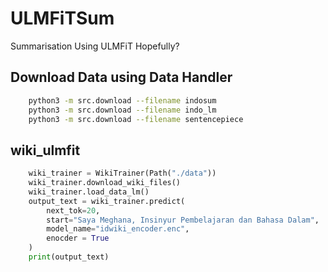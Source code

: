 # ULMFiTSum

Summarisation Using ULMFiT Hopefully?

## Download Data using Data Handler

```bash
    python3 -m src.download --filename indosum
    python3 -m src.download --filename indo_lm
    python3 -m src.download --filename sentencepiece
```

## wiki_ulmfit

```python
    wiki_trainer = WikiTrainer(Path("./data"))
    wiki_trainer.download_wiki_files()
    wiki_trainer.load_data_lm()
    output_text = wiki_trainer.predict(
        next_tok=20,
        start="Saya Meghana, Insinyur Pembelajaran dan Bahasa Dalam",
        model_name="idwiki_encoder.enc",
        enocder = True
    )
    print(output_text)
```